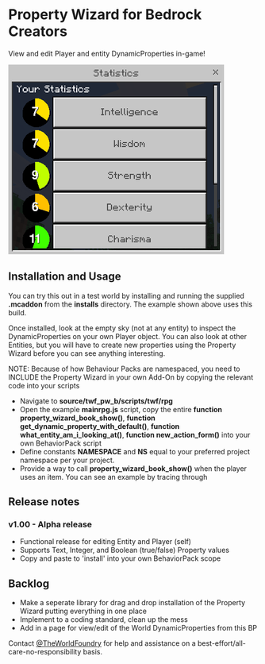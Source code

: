 # Property Wizard for Bedrock Creators

View and edit Player and entity DynamicProperties in-game!

![In-game example](https://github.com/abrightmoore/Property-Wizard-for-Bedrock-Creators/blob/main/example.gif?raw=true)

## Installation and Usage
You can try this out in a test world by installing and running the supplied **.mcaddon** from the **installs** directory. The example shown above uses this build.

Once installed, look at the empty sky (not at any entity) to inspect the DynamicProperties on your own Player object. You can also look at other Entities, but you will have to create new properties using the Property Wizard before you can see anything interesting.

NOTE: Because of how Behaviour Packs are namespaced, you need to INCLUDE the Property Wizard in your own Add-On by copying the relevant code into your scripts
- Navigate to **source/twf_pw_b/scripts/twf/rpg**
- Open the example **mainrpg.js** script, copy the entire **function property_wizard_book_show()**, **function get_dynamic_property_with_default()**, **function what_entity_am_i_looking_at()**, **function new_action_form()** into your own BehaviorPack script
- Define constants **NAMESPACE** and **NS** equal to your preferred project namespace per your project.
- Provide a way to call **property_wizard_book_show()** when the player uses an item. You can see an example by tracing through 

## Release notes
### v1.00 - Alpha release
- Functional release for editing Entity and Player (self)
- Supports Text, Integer, and Boolean (true/false) Property values
- Copy and paste to 'install' into your own BehaviorPack scope

## Backlog
- Make a seperate library for drag and drop installation of the Property Wizard putting everything in one place
- Implement to a coding standard, clean up the mess
- Add in a page for view/edit of the World DynamicProperties from this BP

Contact [@TheWorldFoundry](https://bsky.app/profile/theworldfoundry.com) for help and assistance on a best-effort/all-care-no-responsibility basis.
